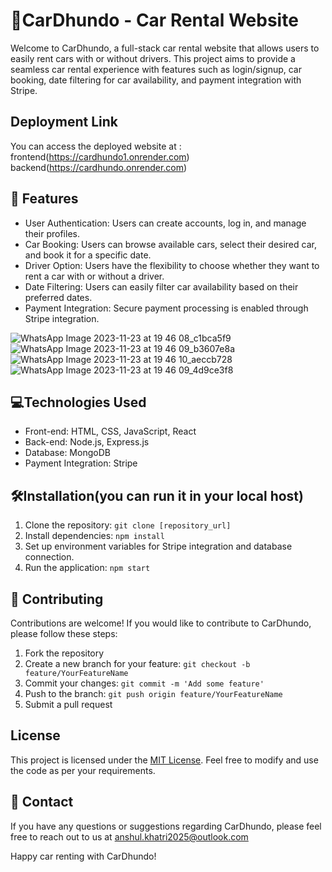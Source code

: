 

# 🚗CarDhundo - Car Rental Website

Welcome to CarDhundo, a full-stack car rental website that allows users to easily rent cars with or without drivers. This project aims to provide a seamless car rental experience with features such as login/signup, car booking, date filtering for car availability, and payment integration with Stripe.

## Deployment Link

You can access the deployed website at : frontend(https://cardhundo1.onrender.com)
backend(https://cardhundo.onrender.com)

## 🚀 Features

- User Authentication: Users can create accounts, log in, and manage their profiles.
- Car Booking: Users can browse available cars, select their desired car, and book it for a specific date.
- Driver Option: Users have the flexibility to choose whether they want to rent a car with or without a driver.
- Date Filtering: Users can easily filter car availability based on their preferred dates.
- Payment Integration: Secure payment processing is enabled through Stripe integration.

![WhatsApp Image 2023-11-23 at 19 46 08_c1bca5f9](https://github.com/Vyshnav31/CarDhundo/assets/91794397/953e9852-dec9-42e0-b893-3a5d35cb21f0)
![WhatsApp Image 2023-11-23 at 19 46 09_b3607e8a](https://github.com/Vyshnav31/CarDhundo/assets/91794397/ab21cf23-af01-42c3-8acd-39b2a1fe49a5)
![WhatsApp Image 2023-11-23 at 19 46 10_aeccb728](https://github.com/Vyshnav31/CarDhundo/assets/91794397/d4653a98-9192-4587-820d-82892dafa6e5)
![WhatsApp Image 2023-11-23 at 19 46 09_4d9ce3f8](https://github.com/Vyshnav31/CarDhundo/assets/91794397/5dfd1378-ef0f-4e8c-af30-bb8ec1413127)

## 💻Technologies Used

- Front-end: HTML, CSS, JavaScript, React
- Back-end: Node.js, Express.js
- Database: MongoDB
- Payment Integration: Stripe

## 🛠️Installation(you can run it in your local host)

1. Clone the repository: `git clone [repository_url]`
2. Install dependencies: `npm install`
3. Set up environment variables for Stripe integration and database connection.
4. Run the application: `npm start`

## 🤝 Contributing

Contributions are welcome! If you would like to contribute to CarDhundo, please follow these steps:

1. Fork the repository
2. Create a new branch for your feature: `git checkout -b feature/YourFeatureName`
3. Commit your changes: `git commit -m 'Add some feature'`
4. Push to the branch: `git push origin feature/YourFeatureName`
5. Submit a pull request

## License

This project is licensed under the [MIT License](insert_license_link_here). Feel free to modify and use the code as per your requirements.

## 📧 Contact

If you have any questions or suggestions regarding CarDhundo, please feel free to reach out to us at anshul.khatri2025@outlook.com

Happy car renting with CarDhundo!
